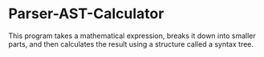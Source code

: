 # Parser-AST-Calculator
This program takes a mathematical expression, breaks it down into smaller parts, and then calculates the result using a structure called a syntax tree.
